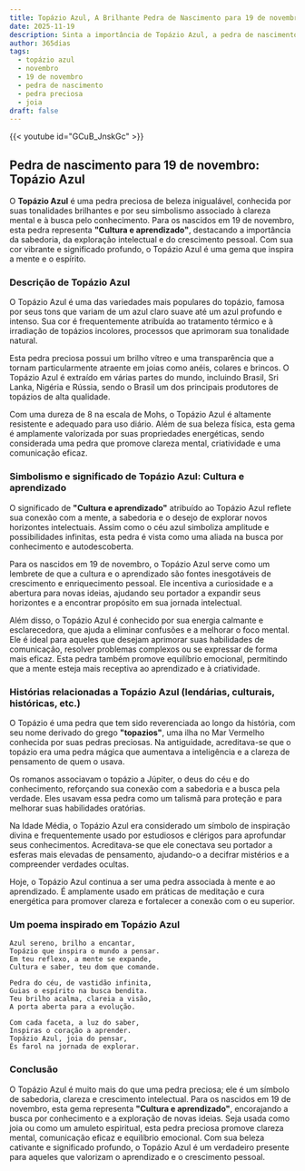 ```yaml
---
title: Topázio Azul, A Brilhante Pedra de Nascimento para 19 de novembro
date: 2025-11-19
description: Sinta a importância de Topázio Azul, a pedra de nascimento de 19 de novembro que simboliza Cultura e aprendizado. Deixe que sua beleza e significado iluminem seu dia.
author: 365dias
tags:
  - topázio azul
  - novembro
  - 19 de novembro
  - pedra de nascimento
  - pedra preciosa
  - joia
draft: false
---
```


{{< youtube id="GCuB_JnskGc" >}}

## Pedra de nascimento para 19 de novembro: Topázio Azul

O **Topázio Azul** é uma pedra preciosa de beleza inigualável, conhecida por suas tonalidades brilhantes e por seu simbolismo associado à clareza mental e à busca pelo conhecimento. Para os nascidos em 19 de novembro, esta pedra representa **"Cultura e aprendizado"**, destacando a importância da sabedoria, da exploração intelectual e do crescimento pessoal. Com sua cor vibrante e significado profundo, o Topázio Azul é uma gema que inspira a mente e o espírito.

### Descrição de Topázio Azul

O Topázio Azul é uma das variedades mais populares do topázio, famosa por seus tons que variam de um azul claro suave até um azul profundo e intenso. Sua cor é frequentemente atribuída ao tratamento térmico e à irradiação de topázios incolores, processos que aprimoram sua tonalidade natural.

Esta pedra preciosa possui um brilho vítreo e uma transparência que a tornam particularmente atraente em joias como anéis, colares e brincos. O Topázio Azul é extraído em várias partes do mundo, incluindo Brasil, Sri Lanka, Nigéria e Rússia, sendo o Brasil um dos principais produtores de topázios de alta qualidade.

Com uma dureza de 8 na escala de Mohs, o Topázio Azul é altamente resistente e adequado para uso diário. Além de sua beleza física, esta gema é amplamente valorizada por suas propriedades energéticas, sendo considerada uma pedra que promove clareza mental, criatividade e uma comunicação eficaz.

### Simbolismo e significado de Topázio Azul: Cultura e aprendizado

O significado de **"Cultura e aprendizado"** atribuído ao Topázio Azul reflete sua conexão com a mente, a sabedoria e o desejo de explorar novos horizontes intelectuais. Assim como o céu azul simboliza amplitude e possibilidades infinitas, esta pedra é vista como uma aliada na busca por conhecimento e autodescoberta.

Para os nascidos em 19 de novembro, o Topázio Azul serve como um lembrete de que a cultura e o aprendizado são fontes inesgotáveis de crescimento e enriquecimento pessoal. Ele incentiva a curiosidade e a abertura para novas ideias, ajudando seu portador a expandir seus horizontes e a encontrar propósito em sua jornada intelectual.

Além disso, o Topázio Azul é conhecido por sua energia calmante e esclarecedora, que ajuda a eliminar confusões e a melhorar o foco mental. Ele é ideal para aqueles que desejam aprimorar suas habilidades de comunicação, resolver problemas complexos ou se expressar de forma mais eficaz. Esta pedra também promove equilíbrio emocional, permitindo que a mente esteja mais receptiva ao aprendizado e à criatividade.

### Histórias relacionadas a Topázio Azul (lendárias, culturais, históricas, etc.)

O Topázio é uma pedra que tem sido reverenciada ao longo da história, com seu nome derivado do grego **"topazios"**, uma ilha no Mar Vermelho conhecida por suas pedras preciosas. Na antiguidade, acreditava-se que o topázio era uma pedra mágica que aumentava a inteligência e a clareza de pensamento de quem o usava.

Os romanos associavam o topázio a Júpiter, o deus do céu e do conhecimento, reforçando sua conexão com a sabedoria e a busca pela verdade. Eles usavam essa pedra como um talismã para proteção e para melhorar suas habilidades oratórias.

Na Idade Média, o Topázio Azul era considerado um símbolo de inspiração divina e frequentemente usado por estudiosos e clérigos para aprofundar seus conhecimentos. Acreditava-se que ele conectava seu portador a esferas mais elevadas de pensamento, ajudando-o a decifrar mistérios e a compreender verdades ocultas.

Hoje, o Topázio Azul continua a ser uma pedra associada à mente e ao aprendizado. É amplamente usado em práticas de meditação e cura energética para promover clareza e fortalecer a conexão com o eu superior.

### Um poema inspirado em Topázio Azul

```
Azul sereno, brilho a encantar,  
Topázio que inspira o mundo a pensar.  
Em teu reflexo, a mente se expande,  
Cultura e saber, teu dom que comande.  

Pedra do céu, de vastidão infinita,  
Guias o espírito na busca bendita.  
Teu brilho acalma, clareia a visão,  
A porta aberta para a evolução.  

Com cada faceta, a luz do saber,  
Inspiras o coração a aprender.  
Topázio Azul, joia do pensar,  
És farol na jornada de explorar.
```

### Conclusão

O Topázio Azul é muito mais do que uma pedra preciosa; ele é um símbolo de sabedoria, clareza e crescimento intelectual. Para os nascidos em 19 de novembro, esta gema representa **"Cultura e aprendizado"**, encorajando a busca por conhecimento e a exploração de novas ideias. Seja usada como joia ou como um amuleto espiritual, esta pedra preciosa promove clareza mental, comunicação eficaz e equilíbrio emocional. Com sua beleza cativante e significado profundo, o Topázio Azul é um verdadeiro presente para aqueles que valorizam o aprendizado e o crescimento pessoal.
